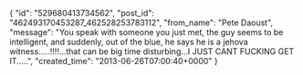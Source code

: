 {
   "id": "529680413734562",
   "post_id": "462493170453287_462528253783112",
   "from_name": "Pete Daoust",
   "message": "You speak with someone you just met, the guy seems to be intelligent, and suddenly, out of the blue, he says he is a jehova witness.....!!!!...that can be big time disturbing...I JUST CANT FUCKING GET IT.....",
   "created_time": "2013-06-26T07:00:40+0000"
 }
